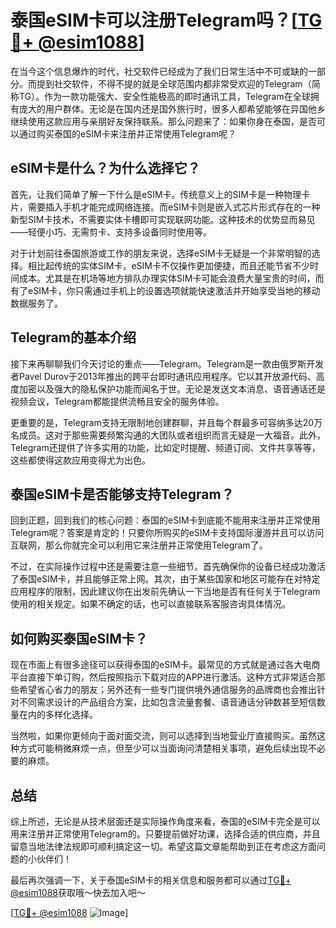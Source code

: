 # 泰国eSIM卡可以注册Telegram吗？[[TG💪+ @esim1088](https://t.me/s/esim1088)]

在当今这个信息爆炸的时代，社交软件已经成为了我们日常生活中不可或缺的一部分。而提到社交软件，不得不提的就是全球范围内都非常受欢迎的Telegram（简称TG）。作为一款功能强大、安全性能极高的即时通讯工具，Telegram在全球拥有庞大的用户群体。无论是在国内还是国外旅行时，很多人都希望能够在异国他乡继续使用这款应用与亲朋好友保持联系。那么问题来了：如果你身在泰国，是否可以通过购买泰国的eSIM卡来注册并正常使用Telegram呢？

## eSIM卡是什么？为什么选择它？

首先，让我们简单了解一下什么是eSIM卡。传统意义上的SIM卡是一种物理卡片，需要插入手机才能完成网络连接。而eSIM卡则是嵌入式芯片形式存在的一种新型SIM卡技术，不需要实体卡槽即可实现联网功能。这种技术的优势显而易见——轻便小巧、无需剪卡、支持多设备同时使用等。

对于计划前往泰国旅游或工作的朋友来说，选择eSIM卡无疑是一个非常明智的选择。相比起传统的实体SIM卡，eSIM卡不仅操作更加便捷，而且还能节省不少时间成本。尤其是在机场等地方排队办理实体SIM卡可能会浪费大量宝贵的时间，而有了eSIM卡，你只需通过手机上的设置选项就能快速激活并开始享受当地的移动数据服务了。

## Telegram的基本介绍

接下来再聊聊我们今天讨论的重点——Telegram。Telegram是一款由俄罗斯开发者Pavel Durov于2013年推出的跨平台即时通讯应用程序。它以其开放源代码、高度加密以及强大的隐私保护功能而闻名于世。无论是发送文本消息、语音通话还是视频会议，Telegram都能提供流畅且安全的服务体验。

更重要的是，Telegram支持无限制地创建群聊，并且每个群最多可容纳多达20万名成员。这对于那些需要频繁沟通的大团队或者组织而言无疑是一大福音。此外，Telegram还提供了许多实用的功能，比如定时提醒、频道订阅、文件共享等等，这些都使得这款应用变得尤为出色。

## 泰国eSIM卡是否能够支持Telegram？

回到正题，回到我们的核心问题：泰国的eSIM卡到底能不能用来注册并正常使用Telegram呢？答案是肯定的！只要你所购买的eSIM卡支持国际漫游并且可以访问互联网，那么你就完全可以利用它来注册并正常使用Telegram了。

不过，在实际操作过程中还是需要注意一些细节。首先确保你的设备已经成功激活了泰国eSIM卡，并且能够正常上网。其次，由于某些国家和地区可能存在对特定应用程序的限制，因此建议你在出发前先确认一下当地是否有任何关于Telegram使用的相关规定。如果不确定的话，也可以直接联系客服咨询具体情况。

## 如何购买泰国eSIM卡？

现在市面上有很多途径可以获得泰国的eSIM卡。最常见的方式就是通过各大电商平台直接下单订购，然后按照指示下载对应的APP进行激活。这种方式非常适合那些希望省心省力的朋友；另外还有一些专门提供境外通信服务的品牌商也会推出针对不同需求设计的产品组合方案，比如包含流量套餐、语音通话分钟数甚至短信数量在内的多样化选择。

当然啦，如果你更倾向于面对面交流，则可以选择到当地营业厅直接购买。虽然这种方式可能稍微麻烦一点，但至少可以当面询问清楚相关事项，避免后续出现不必要的麻烦。

## 总结

综上所述，无论是从技术层面还是实际操作角度来看，泰国的eSIM卡完全是可以用来注册并正常使用Telegram的。只要提前做好功课，选择合适的供应商，并且留意当地法律法规即可顺利搞定这一切。希望这篇文章能帮助到正在考虑这方面问题的小伙伴们！

最后再次强调一下，关于泰国eSIM卡的相关信息和服务都可以通过[TG💪+ @esim1088](https://t.me/s/esim1088)获取哦～快去加入吧～

[[TG💪+ @esim1088](https://t.me/s/esim1088) ![Image](https://i.postimg.cc/4NQfJmqS/Snipaste-2025-05-13-00-14-12.png)]